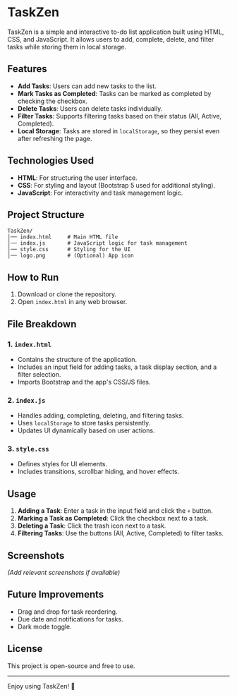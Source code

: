# TaskZen

TaskZen is a simple and interactive to-do list application built using HTML, CSS, and JavaScript. It allows users to add, complete, delete, and filter tasks while storing them in local storage.

## Features

- **Add Tasks**: Users can add new tasks to the list.
- **Mark Tasks as Completed**: Tasks can be marked as completed by checking the checkbox.
- **Delete Tasks**: Users can delete tasks individually.
- **Filter Tasks**: Supports filtering tasks based on their status (All, Active, Completed).
- **Local Storage**: Tasks are stored in `localStorage`, so they persist even after refreshing the page.

## Technologies Used

- **HTML**: For structuring the user interface.
- **CSS**: For styling and layout (Bootstrap 5 used for additional styling).
- **JavaScript**: For interactivity and task management logic.

## Project Structure

```
TaskZen/
│── index.html     # Main HTML file
│── index.js       # JavaScript logic for task management
│── style.css      # Styling for the UI
│── logo.png       # (Optional) App icon
```

## How to Run

1. Download or clone the repository.
2. Open `index.html` in any web browser.

## File Breakdown

### 1. `index.html`
- Contains the structure of the application.
- Includes an input field for adding tasks, a task display section, and a filter selection.
- Imports Bootstrap and the app's CSS/JS files.

### 2. `index.js`
- Handles adding, completing, deleting, and filtering tasks.
- Uses `localStorage` to store tasks persistently.
- Updates UI dynamically based on user actions.

### 3. `style.css`
- Defines styles for UI elements.
- Includes transitions, scrollbar hiding, and hover effects.

## Usage

1. **Adding a Task**: Enter a task in the input field and click the `+` button.
2. **Marking a Task as Completed**: Click the checkbox next to a task.
3. **Deleting a Task**: Click the trash icon next to a task.
4. **Filtering Tasks**: Use the buttons (All, Active, Completed) to filter tasks.

## Screenshots
_(Add relevant screenshots if available)_

## Future Improvements
- Drag and drop for task reordering.
- Due date and notifications for tasks.
- Dark mode toggle.

## License
This project is open-source and free to use.

---

Enjoy using TaskZen! 🚀